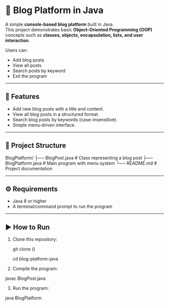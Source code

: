 # 📝 Blog Platform in Java

A simple **console-based blog platform** built in Java.  
This project demonstrates basic **Object-Oriented Programming (OOP)** concepts such as **classes, objects, encapsulation, lists, and user interaction**.  

Users can:
- Add blog posts
- View all posts
- Search posts by keyword
- Exit the program

---

## 🚀 Features
- Add new blog posts with a title and content.
- View all blog posts in a structured format.
- Search blog posts by keywords (case-insensitive).
- Simple menu-driven interface.

---

## 📂 Project Structure
BlogPlatform/
├── BlogPost.java # Class representing a blog post
├── BlogPlatform.java # Main program with menu system
└── README.md # Project documentation

---

## ⚙️ Requirements
- Java 8 or higher
- A terminal/command prompt to run the program

---

## ▶️ How to Run
1. Clone this repository:

   git clone ()
   
   cd blog-platform-java
   
2. Compile the program:

javac BlogPost.java 

3. Run the program:

java BlogPlatform
